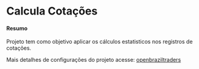 # Calcula Cotações

#### Resumo
Projeto tem como objetivo aplicar os cálculos estatisticos nos registros de cotações.

Mais detalhes de configurações do projeto acesse: [openbraziltraders](https://github.com/openbrazilbrokers/openbrazilbrokers)
